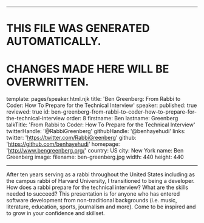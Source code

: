----

# THIS FILE WAS GENERATED AUTOMATICALLY.
# CHANGES MADE HERE WILL BE OVERWRITTEN.

template: pages/speaker.html.njk
title: 'Ben Greenberg: From Rabbi to Coder: How To Prepare for the Technical Interview'
speaker:
  published: true
  reviewed: true
  id: ben-greenberg-from-rabbi-to-coder-how-to-prepare-for-the-technical-interview
  order: 8
  firstname: Ben
  lastname: Greenberg
  talkTitle: 'From Rabbi to Coder: How To Prepare for the Technical Interview'
  twitterHandle: '@RabbiGreenberg'
  githubHandle: '@benhayehudi'
  links:
    twitter: 'https://twitter.com/RabbiGreenberg'
    github: 'https://github.com/benhayehudi'
    homepage: 'http://www.bengreenberg.org/'
  country: US
  city: New York
  name: Ben Greenberg
  image:
    filename: ben-greenberg.jpg
    width: 440
    height: 440

----

After ten years serving as a rabbi throughout the United States including as
the campus rabbi of Harvard University, I transitioned to being a developer.
How does a rabbi prepare for the technical interview? What are the skills
needed to succeed? This presentation is for anyone who has entered software
development from non-traditional backgrounds (i.e. music, literature,
education, sports, journalism and more). Come to be inspired and to grow in
your confidence and skillset.